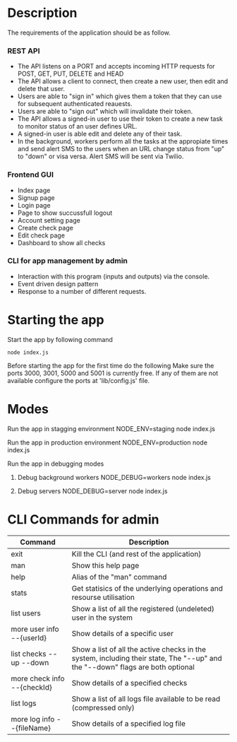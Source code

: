 # Description
The requirements of the application should be as follow.

### REST API
*  The API listens on a PORT and accepts incoming HTTP requests for POST, GET, PUT, DELETE and HEAD
*  The API allows a client to connect, then create a new user, then edit and delete that user.
*  Users are able to "sign in" which gives them a token that they can use for subsequent authenticated reauests.
*  Users are able to "sign out" which will invalidate their token.
*  The API allows a signed-in user to use their token to create a new task to monitor status of an user defines URL.
*  A signed-in user is able edit and delete any of their task.
*  In the background, workers perform all the tasks at the appropiate times and send alert SMS to the users when an URL change status from "up" to "down" or visa versa. Alert SMS will be sent via Twilio.

### Frontend GUI
*  Index page
*  Signup page
*  Login page
*  Page to show succussfull logout
*  Account setting page
*  Create check page
*  Edit check page
*  Dashboard to show all checks

### CLI for app management by admin
* Interaction with this program (inputs and outputs) via the console.
* Event driven design pattern
* Response to a number of different requests.

# Starting the app
Start the app by following command

	node index.js

Before starting the app for the first time do the following
	Make sure the ports 3000, 3001, 5000 and 5001 is currently free. If any of them are not available configure the ports at 'lib/config.js' file.

# Modes
Run the app in stagging environment
	NODE_ENV=staging node index.js

Run the app in production environment
	NODE_ENV=production node index.js

Run the app in debugging modes
1. Debug background workers
	NODE_DEBUG=workers node index.js

2. Debug servers
	NODE_DEBUG=server node index.js

# CLI Commands for admin
| Command | Description
| - | -
| exit | Kill the CLI (and rest of the application)
| man |   Show this help page
| help | Alias of the "man" command
| stats | Get statisics of the underlying operations and resourse utilisation
| list users | Show a list of all the registered (undeleted) user in the system
| more user info --{userId} | Show details of a specific user
| list checks --up --down | Show a list of all the active checks in the system, including their state, The "--up" and the "--down" flags are both optional
| more check info --{checkId} | Show details of a specified checks
| list logs | Show a list of all logs file available to be read (compressed only)
| more log info --{fileName} | Show details of a specified log file
